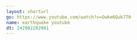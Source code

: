 ```yaml
---
layout: shorturl
go: https://www.youtube.com/watch?v=Owke6Quk7T0
name: earthquake youtube
dt: 242902202901
---
```

